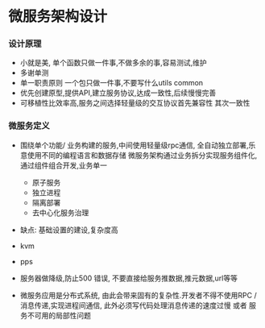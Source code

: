 # 微服务架构设计
### 设计原理
- 小就是美, 单个函数只做一件事,不做多余的事,容易测试,维护
- 多谢单测
- 单一职责原则 一个包只做一件事,不要写什么utils common
- 优先创建原型,提供API,建立服务协议,达成一致性,后续慢慢完善
- 可移植性比效率高,服务之间选择轻量级的交互协议首先兼容性 其次一致性

### 微服务定义
- 围绕单个功能/ 业务构建的服务,中间使用轻量级rpc通信,
  全自动独立部署,乐意使用不同的编程语言和数据存储
  微服务架构通过业务拆分实现服务组件化,通过组件组合开发,业务单一
    - 原子服务
    - 独立进程
    - 隔离部署
    - 去中心化服务治理
- 缺点: 基础设置的建设,复杂度高

- kvm
- pps

- 服务器做降级,防止500 错误, 不要直接给服务推数据,推元数据,url等等
- 微服务应用是分布式系统, 
  由此会带来固有的复杂性.开发者不得不使用RPC / 消息传递,实现进程间通信,
  此外必须写代码处理消息传递的速度过慢 或者 服务不可用的局部性问题